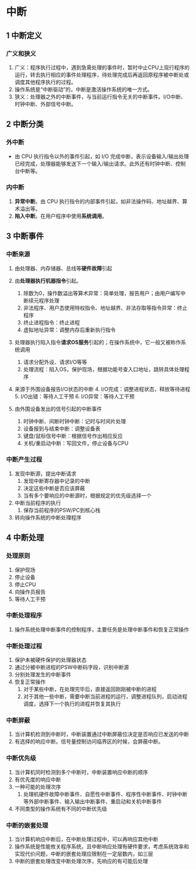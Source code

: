 
# 中断


## 1 中断定义

### 广义和狭义

1. 广义：程序执行过程中，遇到急需处理的事件时，暂时中止CPU上现行程序的运行，转去执行相应的事件处理程序，待处理完成后再返回原程序被中断处或调度其他程序执行的过程。
2. 操作系统是“中断驱动”的，中断是激活操作系统的唯一方式。
3. 狭义：处理器之外的中断事件，与当前运行指令无关的中断事件。I/O中断、时钟中断、外部信号中断。

## 2 中断分类

### **外中断**

* 由 CPU 执行指令以外的事件引起，如 I/O 完成中断，表示设备输入/输出处理已经完成，处理器能够发送下一个输入/输出请求。此外还有时钟中断、控制台中断等。

### **内中断**

1. **异常中断**。由 CPU 执行指令的内部事件引起，如非法操作码、地址越界、算术溢出等。
2. **陷入中断**。在用户程序中使用**系统调用**。


## 3 中断事件


### 中断来源
1. 由处理器、内存储器、总线等**硬件故障**引起
2. 由**处理器执行机器指令**引起。
   1. 除数为0，操作数溢出等算术异常：简单处理，报告用户；由用户编写中断续元程序处理
   2. 非法程序、用户态使用特权指令、地址越界、非法存取等指令异常：终止程序
   3. 终止进程指令：终止进程
   4. 虚拟地址异常：调整内存后重新执行指令
3. 处理器执行陷入指令**请求OS服务**引起的；在操作系统中，它一般又被称作系统调用
   1. 请求分配外设、请求I/O等等
   2. 处理流程：陷入OS，保护现场，根据功能号查入口地址，跳转具体处理程序

4. 来源于外围设备报告I/O状态的中断
    4. I/O完成：调整进程状态，释放等待进程
    5. I/O出错：等待人工干预
    6. I/O异常：等待人工干预

5. 由外围设备发出的信号引起的中断事件
   1. 时钟中断、间断时钟中断：记时与时间片处理
   2. 设备报到与结束中断：调整设备表
   3. 键盘/鼠标信号中断：根据信号作出相应反应
   4. 关机/重启动中断：写回文件，停止设备与CPU

### 中断产生过程


1. 发现中断源，提出中断请求
   1. 发现中断寄存器中记录的中断
   2. 决定这些中断是否应该屏蔽
   3. 当有多个要响应的中断源时，根据规定的优先级选择一个
2.  中断当前程序的执行
    1. 保存当前程序的PSW/PC到核心栈
3. 转向操作系统的中断处理程序

## 4 中断处理
### 处理原则

1. 保护现场
2. 停止设备
3. 停止CPU
4. 向操作员报告
5. 等待人工干预
### 中断处理程序

1. 操作系统处理中断事件的控制程序，主要任务是处理中断事件和恢复正常操作

### 中断处理过程

1. 保护未被硬件保护的处理器状态
2. 通过分被中断进程的PSW中断码字段，识别中断源
3. 分别处理发生的中断事件
4. 恢复正常操作
    1. 对于某些中断，在处理完毕后，直接返回刚刚被中断的进程
    2. 对于其他一些中断，需要中断当前进程的运行，调整进程队列，启动进程调度，选择下一个执行的进程并恢复其执行

### 中断屏蔽

1. 当计算机检测到中断时，中断装置通过中断屏蔽位决定是否响应已发送的中断
2. 有选择的响应中断。信号量控制访问临界区的时候，会屏蔽中断。

### 中断优先级

1. 当计算机同时检测到多个中断时，中断装置响应中断的顺序
2. 有优先度的响应中断
3. 一种可能的处理次序
    1. 处理机硬件故障中断事件、自愿性中断事件、程序性中断事件、时钟中断等外部中断事件、输入输出中断事件、重启动和关机中断事件
4. 不同类型的操作系统有不同的中断优先级

### 中断的嵌套处理

1. 当计算机响应中断后，在中断处理过程中，可以再响应其他中断
2. 操作系统是性能攸关程序系统，且中断响应处理有硬件要求，考虑系统效率和实现代价问题，中断的嵌套处理应限制在一定层数内，如三层
3. 中断的嵌套处理改变中断处理次序，先响应的有可能后处理
